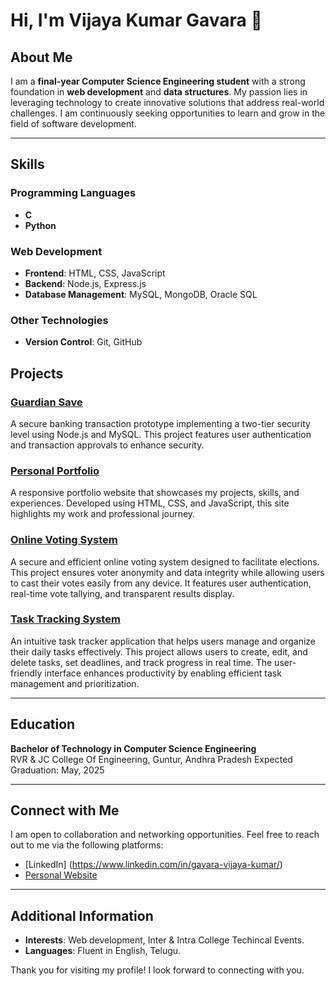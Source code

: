 # Hi, I'm Vijaya Kumar Gavara 👋

## About Me
I am a **final-year Computer Science Engineering student** with a strong foundation in **web development** and **data structures**. My passion lies in leveraging technology to create innovative solutions that address real-world challenges. I am continuously seeking opportunities to learn and grow in the field of software development.

---

## Skills
### Programming Languages
- **C**
- **Python**

### Web Development
- **Frontend**: HTML, CSS, JavaScript
- **Backend**: Node.js, Express.js
- **Database Management**: MySQL, MongoDB, Oracle SQL

### Other Technologies
- **Version Control**: Git, GitHub

## Projects
### [Guardian Save](https://github.com/yourusername/guardian-save)
A secure banking transaction prototype implementing a two-tier security level using Node.js and MySQL. This project features user authentication and transaction approvals to enhance security.

### [Personal Portfolio](https://vijayakumargavara.github.io/My-Portfolio/)
A responsive portfolio website that showcases my projects, skills, and experiences. Developed using HTML, CSS, and JavaScript, this site highlights my work and professional journey.

### [Online Voting System](https://github.com/VijayaKumarGavara/Online-Voting-System)
A secure and efficient online voting system designed to facilitate elections. This project ensures voter anonymity and data integrity while allowing users to cast their votes easily from any device. It features user authentication, real-time vote tallying, and transparent results display.

### [Task Tracking System](https://github.com/VijayaKumarGavara/Task-Tracker)
An intuitive task tracker application that helps users manage and organize their daily tasks effectively. This project allows users to create, edit, and delete tasks, set deadlines, and track progress in real time. The user-friendly interface enhances productivity by enabling efficient task management and prioritization.

---

## Education
**Bachelor of Technology in Computer Science Engineering**  
RVR & JC College Of Engineering, Guntur, Andhra Pradesh
Expected Graduation: May, 2025

---

## Connect with Me
I am open to collaboration and networking opportunities. Feel free to reach out to me via the following platforms:
- [LinkedIn] (https://www.linkedin.com/in/gavara-vijaya-kumar/)
- [Personal Website](https://vijayakumargavara.github.io/My-Portfolio/)

---

## Additional Information
- **Interests**: Web development, Inter & Intra College Techincal Events.
- **Languages**: Fluent in English, Telugu.

Thank you for visiting my profile! I look forward to connecting with you.
